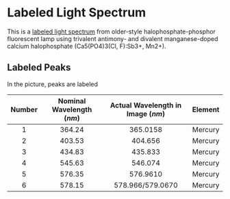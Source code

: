 # Labeled Light Spectrum

This is a [labeled light spectrum](https://en.wikipedia.org/wiki/Fluorescent_lamp#/media/File:Spectrum_of_halophosphate_type_fluorescent_bulb_(f30t12_ww_rs).png) from older-style halophosphate-phosphor fluorescent lamp using trivalent antimony- and divalent manganese-doped calcium halophosphate (Ca5(PO4)3(Cl, F):Sb3+, Mn2+). 


## Labeled Peaks

In the picture, peaks are labeled

| Number | Nominal Wavelength (*nm*) | Actual Wavelength in Image (*nm*) | Element |
| :----: | :-----------------------: | :-------------------------------: | :-----: |
|1|	364.24| 365.0158 | Mercury |
|2|	403.53	|	404.656  | Mercury |
|3|	434.83	|	435.833 | Mercury |
|4|	545.63	|	546.074 | Mercury |
|5	|576.35	|	576.9610 | Mercury |
|6	|578.15	|	578.966/579.0670  | Mercury |
